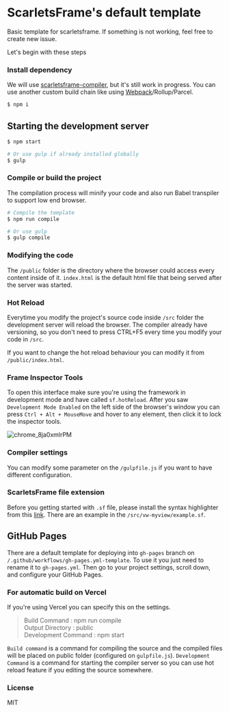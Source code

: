 # ScarletsFrame's default template
Basic template for scarletsframe.
If something is not working, feel free to create new issue.

Let's begin with these steps

### Install dependency
We will use [scarletsframe-compiler](https://github.com/StefansArya/scarletsframe-compiler), but it's still work in progress. You can use another custom build chain like using [Webpack](https://github.com/krausest/js-framework-benchmark/tree/master/frameworks/keyed/scarletsframe)/Rollup/Parcel.

```sh
$ npm i
```

## Starting the development server
```sh
$ npm start

# Or use gulp if already installed globally
$ gulp
```

### Compile or build the project
The compilation process will minify your code and also run Babel transpiler to support low end browser.
```sh
# Compile the template
$ npm run compile

# Or use gulp
$ gulp compile
```

### Modifying the code
The `/public` folder is the directory where the browser could access every content inside of it. `index.html` is the default html file that being served after the server was started.

### Hot Reload
Everytime you modify the project's source code inside `/src` folder the development server will reload the browser. The compiler already have versioning, so you don't need to press CTRL+F5 every time you modify your code in `/src`.

If you want to change the hot reload behaviour you can modify it from `/public/index.html`.

### Frame Inspector Tools
To open this interface make sure you're using the framework in development mode and have called `sf.hotReload`. After you saw `Development Mode Enabled` on the left side of the browser's window you can press `Ctrl + Alt + MouseMove` and hover to any element, then click it to lock the inspector tools.

![chrome_8ja0xmlrPM](https://user-images.githubusercontent.com/11073373/107117810-6485fc00-68af-11eb-8634-9e07786fa13a.png)

### Compiler settings
You can modify some parameter on the `/gulpfile.js` if you want to have different configuration.

### ScarletsFrame file extension
Before you getting started with `.sf` file, please install the syntax highlighter from this [link](https://github.com/StefansArya/scarletsframe-compiler/tree/master/syntax-highlighter/vscode). There are an example in the `/src/vw-myview/example.sf`.

## GitHub Pages
There are a default template for deploying into `gh-pages` branch on `/.github/workflows/gh-pages.yml-template`. To use it you just need to rename it to `gh-pages.yml`. Then go to your project settings, scroll down, and configure your GitHub Pages.

### For automatic build on Vercel
If you're using Vercel you can specify this on the settings.<br>
> Build Command       : npm run compile<br>
> Output Directory    : public<br>
> Development Command : npm start<br>

`Build command` is a command for compiling the source and the compiled files will be placed on public folder (configured on `gulpfile.js`). `Development Command` is a command for starting the compiler server so you can use hot reload feature if you editing the source somewhere.

### License
MIT
